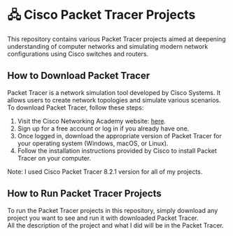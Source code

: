 # 🖧 Cisco Packet Tracer Projects 

This repository contains various Packet Tracer projects aimed at deepening understanding of computer networks and simulating modern network configurations using Cisco switches and routers.

## How to Download Packet Tracer

Packet Tracer is a network simulation tool developed by Cisco Systems. It allows users to create network topologies and simulate various scenarios. To download Packet Tracer, follow these steps:

1. Visit the Cisco Networking Academy website: [here](https://www.netacad.com/portal/node/488).
2. Sign up for a free account or log in if you already have one.
3. Once logged in, download the appropriate version of Packet Tracer for your operating system (Windows, macOS, or Linux).
4. Follow the installation instructions provided by Cisco to install Packet Tracer on your computer.

Note: I used Cisco Packet Tracer 8.2.1 version for all of my projects.

## How to Run Packet Tracer Projects

To run the Packet Tracer projects in this repository, simply download any project you want to see and run it with downloaded Packet Tracer. <br/>
All the description of the project and what I did will be in the Packet Tracer.
